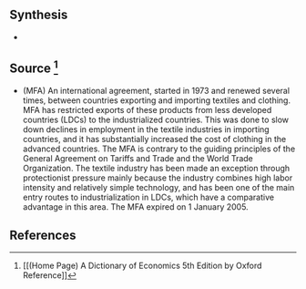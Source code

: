 ## Synthesis
- 
## Source [^1]
- (MFA) An international agreement, started in 1973 and renewed several times, between countries exporting and importing textiles and clothing. MFA has restricted exports of these products from less developed countries (LDCs) to the industrialized countries. This was done to slow down declines in employment in the textile industries in importing countries, and it has substantially increased the cost of clothing in the advanced countries. The MFA is contrary to the guiding principles of the General Agreement on Tariffs and Trade and the World Trade Organization. The textile industry has been made an exception through protectionist pressure mainly because the industry combines high labor intensity and relatively simple technology, and has been one of the main entry routes to industrialization in LDCs, which have a comparative advantage in this area. The MFA expired on 1 January 2005.
## References

[^1]: [[(Home Page) A Dictionary of Economics 5th Edition by Oxford Reference]]